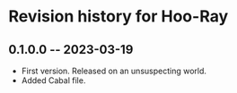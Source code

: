 # Revision history for Hoo-Ray

## 0.1.0.0 -- 2023-03-19

* First version. Released on an unsuspecting world.
* Added Cabal file.
